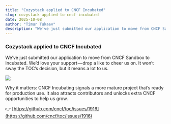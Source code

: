 ```yaml
---
title: "Cozystack applied to CNCF Incubated"
slug: cozystack-applied-to-cncf-incubated
date: 2025-10-08
author: "Timur Tukaev"
description: "We’ve just submitted our application to move from CNCF Sandbox to Incubated. We’d love your support — drop a like to cheer us on. It won’t…"
---
```


### Cozystack applied to CNCF Incubated

We’ve just submitted our application to move from CNCF Sandbox to Incubated. We’d love your support — drop a like to cheer us on. It won’t sway the TOC’s decision, but it means a lot to us.

![](https://cdn-images-1.medium.com/max/800/1*_xs_0yX9K8OK2BRzFEpj6g.png)

Why it matters: CNCF Incubating signals a more mature project that’s ready for production use. It also attracts contributors and unlocks extra CNCF opportunities to help us grow.

👉 [https://github.com/cncf/toc/issues/1916](https://github.com/cncf/toc/issues/1916)